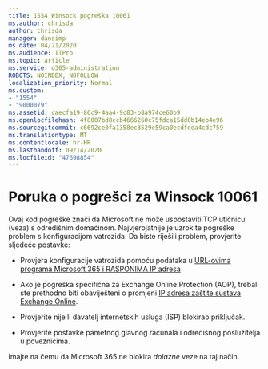 ```yaml
---
title: 1554 Winsock pogreška 10061
ms.author: chrisda
author: chrisda
manager: dansimp
ms.date: 04/21/2020
ms.audience: ITPro
ms.topic: article
ms.service: o365-administration
ROBOTS: NOINDEX, NOFOLLOW
localization_priority: Normal
ms.custom:
- "1554"
- "9000079"
ms.assetid: caecfa19-86c9-4aa4-9c83-b8a974ce60b9
ms.openlocfilehash: 4f8007bd8ccb4666260c75fdca15dd0b14eb4e96
ms.sourcegitcommit: c6692ce0fa1358ec3529e59ca0ecdfdea4cdc759
ms.translationtype: MT
ms.contentlocale: hr-HR
ms.lasthandoff: 09/14/2020
ms.locfileid: "47698854"
---
```

# <a name="winsock-error-10061"></a>Poruka o pogrešci za Winsock 10061

Ovaj kod pogreške znači da Microsoft ne može uspostaviti TCP utičnicu (veza) s odredišnim domaćinom. Najvjerojatnije je uzrok te pogreške problem s konfiguracijom vatrozida. Da biste riješili problem, provjerite sljedeće postavke:

- Provjera konfiguracije vatrozida pomoću podataka u [URL-ovima programa Microsoft 365 i RASPONIMA IP adresa](https://docs.microsoft.com/office365/enterprise/urls-and-ip-address-ranges)

- Ako je pogreška specifična za Exchange Online Protection (AOP), trebali ste prethodno biti obaviješteni o promjeni [IP adresa zaštite sustava Exchange Online](https://docs.microsoft.com/office365/SecurityCompliance/eop/exchange-online-protection-ip-addresses).

- Provjerite nije li davatelj internetskih usluga (ISP) blokirao priključak.

- Provjerite postavke pametnog glavnog računala i odredišnog poslužitelja u poveznicima.

Imajte na čemu da Microsoft 365 ne blokira *dolazne* veze na taj način.
